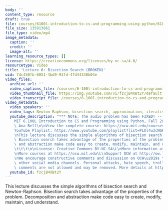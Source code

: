 ```yaml
---
body: ''
content_type: resource
draft: true
file: courses/6100l-introduction-to-cs-and-programming-using-python/6100l-lecture-6-multi_360p_16_9.mp4
file_size: 135913861
file_type: video/mp4
image_metadata:
  caption: ''
  credit: ''
  image-alt: ''
learning_resource_types: []
license: https://creativecommons.org/licenses/by-nc-sa/4.0/
resourcetype: Video
title: 'Lecture 6: Bisection Search (BROKEN)'
uid: 7dc450fb-6051-4bd9-93fd-47d44348b04e
video_files:
  archive_url: ''
  video_captions_file: /courses/6-100l-introduction-to-cs-and-programming-using-python-fall-2022/12LKcwU6OsZ3_1YC_5Fi32o9LWwArbBoj_transcript.webvtt
  video_thumbnail_file: https://img.youtube.com/vi/fzcjB4XBt2Y/default.jpg
  video_transcript_file: /courses/6-100l-introduction-to-cs-and-programming-using-python-fall-2022/12LKcwU6OsZ3_1YC_5Fi32o9LWwArbBoj_transcript.pdf
video_metadata:
  video_speakers: ''
  video_tags: Newton-Raphson, bisection search, approximation, iterative algorithms
  youtube_description: "*** NOTE: The audio problem has been FIXED! -- https://www.youtube.com/watch?v=PJ_5VNvJGtA\n\
    MIT 6.100L Introduction to CS and Programming using Python, Fall 2022\nInstructor:\
    \ Ana Bell\n\nView the complete course: https://ocw.mit.edu/courses/6-100l-introduction-to-cs-and-programming-using-python-fall-2022/\n\
    YouTube Playlist: https://www.youtube.com/playlist?list=PLUl4u3cNGP62A-ynp6v6-LGBCzeH3VAQB\n\
    \nThis lecture discusses the simple algorithms of bisection search and Newton-Raphson.\
    \ Bisection search takes advantage of the properties of the problem. Decomposition\
    \ and abstraction make code easy to create, modify, maintain, and understand.\t\
    \t\t\t\n\nLicense: Creative Commons BY-NC-SA\L\nMore information at https://ocw.mit.edu/terms\L\
    \nMore courses at https://ocw.mit.edu\L\nSupport OCW at http://ow.ly/a1If50zVRlQ\n\
    \nWe encourage constructive comments and discussion on OCW\u2019s YouTube and\
    \ other social media channels. Personal attacks, hate speech, trolling, and inappropriate\
    \ comments are not allowed and may be removed. More details at https://ocw.mit.edu/comments."
  youtube_id: fzcjB4XBt2Y
---
```

This lecture discusses the simple algorithms of bisection search and Newton-Raphson. Bisection search takes advantage of the properties of the problem. Decomposition and abstraction make code easy to create, modify, maintain, and understand.